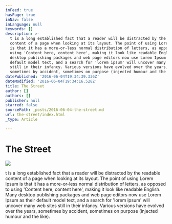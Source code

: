 ```yaml
---
inFeed: true
hasPage: true
inNav: false
inLanguage: null
keywords: []
description: >-
  t is a long established fact that a reader will be distracted by the readable
  content of a page when looking at its layout. The point of using Lorem Ipsum
  is that it has a more-or-less normal distribution of letters, as opposed to
  using 'Content here, content here', making it look like readable English. Many
  desktop publishing packages and web page editors now use Lorem Ipsum as their
  default model text, and a search for 'lorem ipsum' will uncover many web sites
  still in their infancy. Various versions have evolved over the years,
  sometimes by accident, sometimes on purpose (injected humour and the like).
datePublished: '2016-06-04T19:34:39.336Z'
dateModified: '2016-06-04T19:34:16.528Z'
title: The Street
author: []
authors: []
publisher: null
starred: false
sourcePath: _posts/2016-06-04-the-street.md
url: the-street/index.html
_type: Article

---
```

# The Street
![](https://the-grid-user-content.s3-us-west-2.amazonaws.com/545d7dc8-705d-4efe-86e0-a8348e8f23f3.jpg)

t is a long established fact that a reader will be distracted by the readable content of a page when looking at its layout. The point of using Lorem Ipsum is that it has a more-or-less normal distribution of letters, as opposed to using 'Content here, content here', making it look like readable English. Many desktop publishing packages and web page editors now use Lorem Ipsum as their default model text, and a search for 'lorem ipsum' will uncover many web sites still in their infancy. Various versions have evolved over the years, sometimes by accident, sometimes on purpose (injected humour and the like).